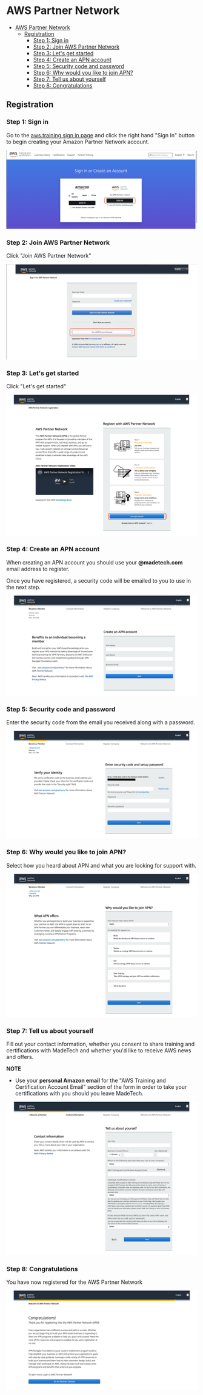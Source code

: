 # AWS Partner Network

- [AWS Partner Network](#aws-partner-network)
  - [Registration](#registration)
    - [Step 1: Sign in](#step-1-sign-in)
    - [Step 2: Join AWS Partner Network](#step-2-join-aws-partner-network)
    - [Step 3: Let's get started](#step-3-lets-get-started)
    - [Step 4: Create an APN account](#step-4-create-an-apn-account)
    - [Step 5: Security code and password](#step-5-security-code-and-password)
    - [Step 6: Why would you like to join APN?](#step-6-why-would-you-like-to-join-apn)
    - [Step 7: Tell us about yourself](#step-7-tell-us-about-yourself)
    - [Step 8: Congratulations](#step-8-congratulations)

## Registration

### Step 1: Sign in

Go to the [aws.training sign in page](https://www.aws.training/SignIn) and click the right hand "Sign In" button to begin creating your Amazon Partner Network account.

![](images/sign-in.png)

### Step 2: Join AWS Partner Network

Click "Join AWS Partner Network"

![](images/aws-partner-network-sign-in.png)

### Step 3: Let's get started

Click "Let's get started"

![](images/aws-partner-network-get-started.png)

### Step 4: Create an APN account

When creating an APN account you should use your **@madetech.com** email address to register.

Once you have registered, a security code will be emailed to you to use in the next step.

![](images/aws-partner-network-create-account.png)

### Step 5: Security code and password

Enter the security code from the email you received along with a password.

![](images/aws-partner-network-security-code.png)

### Step 6: Why would you like to join APN?

Select how you heard about APN and what you are looking for support with.

![](images/aws-partner-network-why.png)

### Step 7: Tell us about yourself

Fill out your contact information, whether you consent to share training and certifications with MadeTech and whether you'd like to receive AWS news and offers.

**NOTE** 

- Use your **personal Amazon email** for the "AWS Training and Certification Account Email" section of the form in order to take your certifications with you should you leave MadeTech.

![](images/aws-partner-network-about-yourself.png)

### Step 8: Congratulations

You have now registered for the AWS Partner Network

![](images/aws-partner-network-congratulations.png)